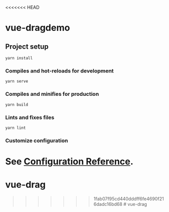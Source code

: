 <<<<<<< HEAD
# vue-dragdemo

## Project setup
```
yarn install
```

### Compiles and hot-reloads for development
```
yarn serve
```

### Compiles and minifies for production
```
yarn build
```

### Lints and fixes files
```
yarn lint
```

### Customize configuration
See [Configuration Reference](https://cli.vuejs.org/config/).
=======
# vue-drag
>>>>>>> 1fab07f95cd440dddff6fe4690f216dadc16bd68
#   v u e - d r a g  
 